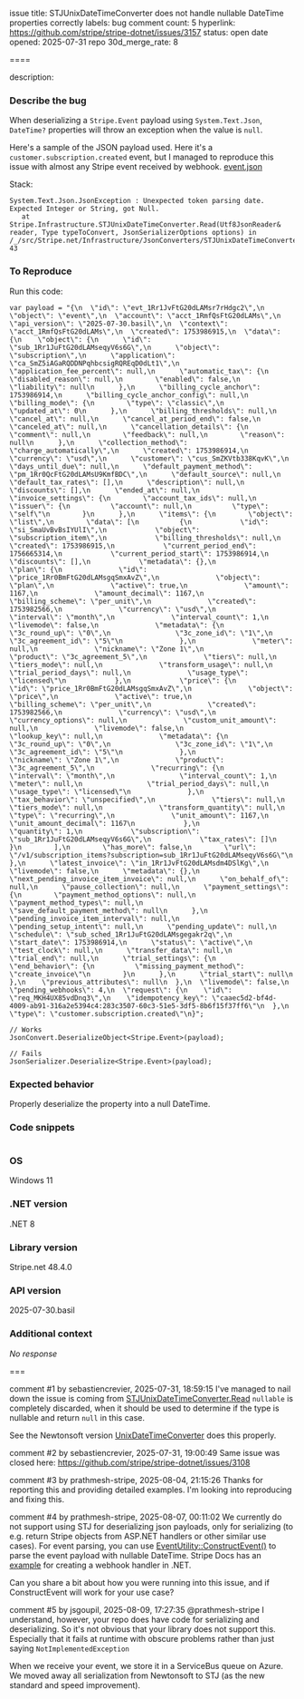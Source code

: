 issue title: STJUnixDateTimeConverter does not handle nullable DateTime properties correctly
labels: bug
comment count: 5
hyperlink: https://github.com/stripe/stripe-dotnet/issues/3157
status: open
date opened: 2025-07-31
repo 30d_merge_rate: 8

====

description:
### Describe the bug

When deserializing a `Stripe.Event` payload using `System.Text.Json`, `DateTime?` properties will throw an exception when the value is `null`.

Here's a sample of the JSON payload used. Here it's a `customer.subscription.created` event, but I managed to reproduce this issue with almost any Stripe event received by webhook. [event.json](https://github.com/user-attachments/files/21535936/event.json)

Stack:

```
System.Text.Json.JsonException : Unexpected token parsing date. Expected Integer or String, got Null.
   at Stripe.Infrastructure.STJUnixDateTimeConverter.Read(Utf8JsonReader& reader, Type typeToConvert, JsonSerializerOptions options) in /_/src/Stripe.net/Infrastructure/JsonConverters/STJUnixDateTimeConverter.cs:line 43
```

### To Reproduce

Run this code:

```
var payload = "{\n  \"id\": \"evt_1Rr1JvFtG20dLAMsr7rHdgc2\",\n  \"object\": \"event\",\n  \"account\": \"acct_1RmfQsFtG20dLAMs\",\n  \"api_version\": \"2025-07-30.basil\",\n  \"context\": \"acct_1RmfQsFtG20dLAMs\",\n  \"created\": 1753986915,\n  \"data\": {\n    \"object\": {\n      \"id\": \"sub_1Rr1JuFtG20dLAMseqyV6s6G\",\n      \"object\": \"subscription\",\n      \"application\": \"ca_SmZ5iAGaRQDDNPqhbcsigRQREqD0dLt1\",\n      \"application_fee_percent\": null,\n      \"automatic_tax\": {\n        \"disabled_reason\": null,\n        \"enabled\": false,\n        \"liability\": null\n      },\n      \"billing_cycle_anchor\": 1753986914,\n      \"billing_cycle_anchor_config\": null,\n      \"billing_mode\": {\n        \"type\": \"classic\",\n        \"updated_at\": 0\n      },\n      \"billing_thresholds\": null,\n      \"cancel_at\": null,\n      \"cancel_at_period_end\": false,\n      \"canceled_at\": null,\n      \"cancellation_details\": {\n        \"comment\": null,\n        \"feedback\": null,\n        \"reason\": null\n      },\n      \"collection_method\": \"charge_automatically\",\n      \"created\": 1753986914,\n      \"currency\": \"usd\",\n      \"customer\": \"cus_SmZKVtb338KqvK\",\n      \"days_until_due\": null,\n      \"default_payment_method\": \"pm_1Rr0QcFtG20dLAMsU9KmfBDC\",\n      \"default_source\": null,\n      \"default_tax_rates\": [],\n      \"description\": null,\n      \"discounts\": [],\n      \"ended_at\": null,\n      \"invoice_settings\": {\n        \"account_tax_ids\": null,\n        \"issuer\": {\n          \"account\": null,\n          \"type\": \"self\"\n        }\n      },\n      \"items\": {\n        \"object\": \"list\",\n        \"data\": [\n          {\n            \"id\": \"si_SmaUvBvBsIYUlI\",\n            \"object\": \"subscription_item\",\n            \"billing_thresholds\": null,\n            \"created\": 1753986915,\n            \"current_period_end\": 1756665314,\n            \"current_period_start\": 1753986914,\n            \"discounts\": [],\n            \"metadata\": {},\n            \"plan\": {\n              \"id\": \"price_1Rr0BmFtG20dLAMsgqSmxAvZ\",\n              \"object\": \"plan\",\n              \"active\": true,\n              \"amount\": 1167,\n              \"amount_decimal\": 1167,\n              \"billing_scheme\": \"per_unit\",\n              \"created\": 1753982566,\n              \"currency\": \"usd\",\n              \"interval\": \"month\",\n              \"interval_count\": 1,\n              \"livemode\": false,\n              \"metadata\": {\n                \"3c_round_up\": \"0\",\n                \"3c_zone_id\": \"1\",\n                \"3c_agreement_id\": \"5\"\n              },\n              \"meter\": null,\n              \"nickname\": \"Zone 1\",\n              \"product\": \"3c_agreement_5\",\n              \"tiers\": null,\n              \"tiers_mode\": null,\n              \"transform_usage\": null,\n              \"trial_period_days\": null,\n              \"usage_type\": \"licensed\"\n            },\n            \"price\": {\n              \"id\": \"price_1Rr0BmFtG20dLAMsgqSmxAvZ\",\n              \"object\": \"price\",\n              \"active\": true,\n              \"billing_scheme\": \"per_unit\",\n              \"created\": 1753982566,\n              \"currency\": \"usd\",\n              \"currency_options\": null,\n              \"custom_unit_amount\": null,\n              \"livemode\": false,\n              \"lookup_key\": null,\n              \"metadata\": {\n                \"3c_round_up\": \"0\",\n                \"3c_zone_id\": \"1\",\n                \"3c_agreement_id\": \"5\"\n              },\n              \"nickname\": \"Zone 1\",\n              \"product\": \"3c_agreement_5\",\n              \"recurring\": {\n                \"interval\": \"month\",\n                \"interval_count\": 1,\n                \"meter\": null,\n                \"trial_period_days\": null,\n                \"usage_type\": \"licensed\"\n              },\n              \"tax_behavior\": \"unspecified\",\n              \"tiers\": null,\n              \"tiers_mode\": null,\n              \"transform_quantity\": null,\n              \"type\": \"recurring\",\n              \"unit_amount\": 1167,\n              \"unit_amount_decimal\": 1167\n            },\n            \"quantity\": 1,\n            \"subscription\": \"sub_1Rr1JuFtG20dLAMseqyV6s6G\",\n            \"tax_rates\": []\n          }\n        ],\n        \"has_more\": false,\n        \"url\": \"/v1/subscription_items?subscription=sub_1Rr1JuFtG20dLAMseqyV6s6G\"\n      },\n      \"latest_invoice\": \"in_1Rr1JvFtG20dLAMsdm4DSlKg\",\n      \"livemode\": false,\n      \"metadata\": {},\n      \"next_pending_invoice_item_invoice\": null,\n      \"on_behalf_of\": null,\n      \"pause_collection\": null,\n      \"payment_settings\": {\n        \"payment_method_options\": null,\n        \"payment_method_types\": null,\n        \"save_default_payment_method\": null\n      },\n      \"pending_invoice_item_interval\": null,\n      \"pending_setup_intent\": null,\n      \"pending_update\": null,\n      \"schedule\": \"sub_sched_1Rr1JuFtG20dLAMsgegakr2q\",\n      \"start_date\": 1753986914,\n      \"status\": \"active\",\n      \"test_clock\": null,\n      \"transfer_data\": null,\n      \"trial_end\": null,\n      \"trial_settings\": {\n        \"end_behavior\": {\n          \"missing_payment_method\": \"create_invoice\"\n        }\n      },\n      \"trial_start\": null\n    },\n    \"previous_attributes\": null\n  },\n  \"livemode\": false,\n  \"pending_webhooks\": 4,\n  \"request\": {\n    \"id\": \"req_MKH4UX85vdDnq3\",\n    \"idempotency_key\": \"caaec5d2-bf4d-4009-ab91-316a2e5394c4:283c3507-60c3-51e5-3df5-8b6f15f37ff6\"\n  },\n  \"type\": \"customer.subscription.created\"\n}";

// Works
JsonConvert.DeserializeObject<Stripe.Event>(payload);

// Fails
JsonSerializer.Deserialize<Stripe.Event>(payload);
```

### Expected behavior

Properly deserialize the property into a null DateTime.

### Code snippets

```csharp

```

### OS

Windows 11

### .NET version

.NET 8

### Library version

Stripe.net 48.4.0

### API version

2025-07-30.basil

### Additional context

_No response_

===

comment #1 by sebastiencrevier, 2025-07-31, 18:59:15
I've managed to nail down the issue is coming from [STJUnixDateTimeConverter.Read](https://github.com/stripe/stripe-dotnet/blob/ca7fcdad65da585313980b3fa042b3358af5b628/src/Stripe.net/Infrastructure/JsonConverters/STJUnixDateTimeConverter.cs#L27)
`nullable` is completely discarded, when it should be used to determine if the type is nullable and return `null` in this case.

See the Newtonsoft version [UnixDateTimeConverter](https://github.com/stripe/stripe-dotnet/blob/ca7fcdad65da585313980b3fa042b3358af5b628/src/Stripe.net/Infrastructure/JsonConverters/UnixDateTimeConverter.cs#L55) does this properly.

comment #2 by sebastiencrevier, 2025-07-31, 19:00:49
Same issue was closed here: https://github.com/stripe/stripe-dotnet/issues/3108

comment #3 by prathmesh-stripe, 2025-08-04, 21:15:26
Thanks for reporting this and providing detailed examples. I'm looking into reproducing and fixing this. 

comment #4 by prathmesh-stripe, 2025-08-07, 00:11:02
We currently do not support using STJ for deserializing json payloads, only for serializing (to e.g. return Stripe objects from ASP.NET handlers or other similar use cases). For event parsing, you can use [EventUtility::ConstructEvent()](https://github.com/stripe/stripe-dotnet/blob/master/src/Stripe.net/Services/Events/EventUtility.cs#L109) to parse the event payload with nullable DateTime. Stripe Docs has an [example](https://docs.stripe.com/webhooks?lang=dotnet#example-endpoint) for creating a webhook handler in .NET.

Can you share a bit about how you were running into this issue, and if ConstructEvent will work for your use case? 

comment #5 by jsgoupil, 2025-08-09, 17:27:35
@prathmesh-stripe I understand, however, your repo does have code for serializing and deserializing. So it's not obvious that your library does not support this. Especially that it fails at runtime with obscure problems rather than just saying `NotImplementedException`

When we receive your event, we store it in a ServiceBus queue on Azure. We moved away all serialization from Newtonsoft to STJ (as the new standard and speed improvement).
